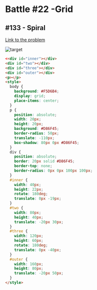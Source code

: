 # Battle #22 -Grid

## #133 - Spiral

[Link to the problem](https://cssbattle.dev/play/133)

![target](https://cssbattle.dev/targets/133.png)


```html
<<div id="inner"></div>
<div id="two"></div>
<div id="three"></div>
<div id="outer"></div>
<p></p>
<style>
  body {
    background: #F5D6B4;
    display: grid;
    place-items: center;
  }
  p {
    position: absolute;
    width: 20px;
    height: 20px;
    background: #D86F45;
    border-radius: 50px;
    translate: -110px;
    box-shadow: 80px 0px #D86F45;
  }
  div {
    position: absolute;
    border: 20px solid #D86F45;
    border-top: none;
    border-radius: 0px 0px 100px 100px;
  }
  #inner {
    width: 40px;
    height: 22px;
    rotate: 180deg;
    translate: 0px -19px;
  }
  #two {
    width: 80px;
    height: 40px;
    translate: -20px 30px;
  }
  #three {
    width: 120px;
    height: 60px;
    rotate: 180deg;
    translate: 0px -40px;
  }
  #outer {
    width: 160px;
    height: 80px;
    translate: -20px 50px;
  }
</style>
```
